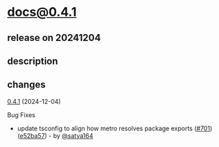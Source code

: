 # docs@0.4.1

## release on 20241204

## description

## changes

<a href="https://github.com/callstack/react-native-builder-bob/compare/docs@0.4.0...docs@0.4.1">0.4.1</a> (2024-12-04)

Bug Fixes

* update tsconfig to align how metro resolves package exports (<a href="https://github.com/callstack/react-native-builder-bob/issues/701" data-hovercard-type="pull_request" data-hovercard-url="/callstack/react-native-builder-bob/pull/701/hovercard">#701</a>) (<a href="https://github.com/callstack/react-native-builder-bob/commit/e52ba57a6c629e5a2e867d9925064e7c1653eb84">e52ba57</a>) - by <a class="user-mention notranslate" data-hovercard-type="user" data-hovercard-url="/users/satya164/hovercard" data-octo-click="hovercard-link-click" data-octo-dimensions="link_type:self" href="https://github.com/satya164">@satya164</a>

